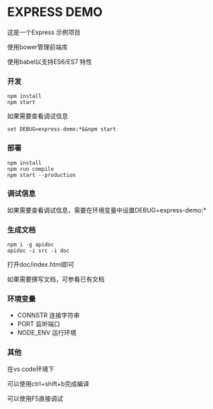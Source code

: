 # EXPRESS DEMO

这是一个Express 示例项目

使用bower管理前端库

使用babel以支持ES6/ES7 特性

### 开发
```
npm install
npm start
```
如果需要查看调试信息
```
set DEBUG=express-demo:*&&npm start
```

### 部署
```
npm install
npm run compile
npm start --production
```

### 调试信息

如果需要查看调试信息，需要在环境变量中设置DEBUG=express-demo:*

### 生成文档

```
npm i -g apidoc
apidoc -i src -i doc
```
打开doc/index.html即可

如果需要撰写文档，可参看已有文档

### 环境变量

* CONNSTR 连接字符串
* PORT 监听端口
* NODE_ENV 运行环境

### 其他
在vs code环境下

可以使用ctrl+shift+b完成编译

可以使用F5直接调试

